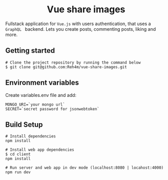 <h1 align="center">Vue share images</h1>

Fullstack application for ```Vue.js``` with users authentication, that uses a ```GraphQL ``` backend. Lets you create posts, commenting posts, liking and more.

## Getting started
```
# Clone the project repository by running the command below
$ git clone git@github.com:Reh4m/vue-share-images.git
```

## Environment variables
Create variables.env file and add:
```
MONGO_URI=`your mongo url`
SECRET=`secret password for jsonwebtoken`
```

## Build Setup
```
# Install dependencies
npm install

# Install web app dependencies
$ cd client
npm install

# Run server and web app in dev mode (localhost:8080 | locahost:4000)
npm run dev
```